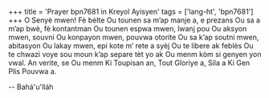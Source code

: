 +++
title = 'Prayer bpn7681 in Kreyol Ayisyen'
tags = ['lang-ht', 'bpn7681']
+++
O Senyè mwen! Fè bèlte Ou tounen sa m’ap manje a, e prezans Ou sa a m’ap bwè, fè kontantman Ou tounen espwa mwen, lwanj pou Ou aksyon mwen, souvni Ou konpayon mwen, pouvwa otorite Ou sa k’ap soutni mwen, abitasyon Ou lakay mwen, epi kote m’ rete a syèj Ou te libere ak feblès Ou te chwazi voye sou moun k’ap separe tèt yo ak Ou menm kòm si genyen yon vwal.
An verite, se Ou menm Ki Toupisan an, Tout Gloriye a, Sila a Ki Gen Plis Pouvwa a.

-- Bahá'u'lláh

